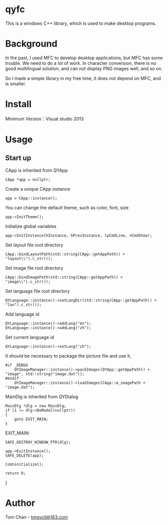 # qyfc
This is a windows C++ library, which is used to make desktop programs.

# Background

In the past, I used MFC to develop desktop applications, but MFC has some trouble. We need to do a lot of work. In character conversion, there is no good multilingual solution, and can not display PNG images well, and so on.

So I made a simple library in my free time, it does not depend on MFC, and is smaller. 


# Install

Minimum Version：Visual studio 2013

# Usage

## Start up


  CApp  is inherited from QYApp
	
	CApp *app = nullptr;
	
  Create a unique CApp instance
  
	app = CApp::instance();
  
  You can change the default theme, such as color, font, size
  
	app->InitTheme();
  
  Initialize global variables
	
  	app->InitInstance(hInstance, hPrevInstance, lpCmdLine, nCmdShow);

  Set layout file root directory

	CApp::bindLayoutPath(std::string(CApp::getAppPath() + "layout\\").c_str());
  
  Set image file root directory
  
	CApp::bindImagePath(std::string(CApp::getAppPath() + "image\\").c_str());
  
  Set language file root directory
  
	QYLanguage::instance()->setLangDir(std::string(CApp::getAppPath() + "lan").c_str());
  
  Add language id
  
	QYLanguage::instance()->addLang("en");
	QYLanguage::instance()->addLang("zh");
  
  Set current language id
  
	QYLanguage::instance()->setLang("zh");

  It should be necessary to package the picture file and use it,

	#if _DEBUG
		QYImageManager::instance()->packImages(QYApp::getAppPath() + "image", std::string("image.dat"));
	#endif
		QYImageManager::instance()->loadImages(CApp::m_imagePath + "image.dat");

  MainDlg  is inherited from QYDialog 
  
	MainDlg *dlg = new MainDlg;
	if (1 != dlg->DoModal(nullptr))
	{
		goto EXIT_MAIN;
	}

EXIT_MAIN:
	
	SAFE_DESTROY_WINDOW_PTR(dlg);

	app->ExitInstance();
	SAFE_DELETE(app);

	CoUninitialize();

	return 0;
}


# Author

Tom Chan - tmgycjl@163.com


